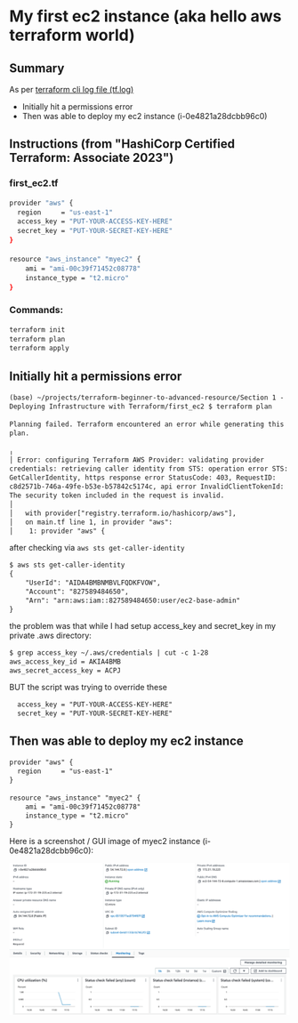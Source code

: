 # My first ec2 instance (aka hello aws terraform world)


## Summary 
As per [terraform cli log file (tf.log)](tf.log)

* Initially hit a permissions error
* Then was able to deploy my ec2 instance (i-0e4821a28dcbb96c0)

## Instructions (from "HashiCorp Certified Terraform: Associate 2023")


### first_ec2.tf

```sh
provider "aws" {
  region     = "us-east-1"
  access_key = "PUT-YOUR-ACCESS-KEY-HERE"
  secret_key = "PUT-YOUR-SECRET-KEY-HERE"
}

resource "aws_instance" "myec2" {
    ami = "ami-00c39f71452c08778"
    instance_type = "t2.micro"
}
```

### Commands:

```sh
terraform init
terraform plan
terraform apply
```




## Initially hit a permissions error



```
(base) ~/projects/terraform-beginner-to-advanced-resource/Section 1 - Deploying Infrastructure with Terraform/first_ec2 $ terraform plan

Planning failed. Terraform encountered an error while generating this plan.

╷
│ Error: configuring Terraform AWS Provider: validating provider credentials: retrieving caller identity from STS: operation error STS: GetCallerIdentity, https response error StatusCode: 403, RequestID: c8d2571b-746a-49fe-b53e-b57842c5174c, api error InvalidClientTokenId: The security token included in the request is invalid.
│ 
│   with provider["registry.terraform.io/hashicorp/aws"],
│   on main.tf line 1, in provider "aws":
│    1: provider "aws" {
```

after checking via `aws sts get-caller-identity`
```
$ aws sts get-caller-identity
{
    "UserId": "AIDA4BMBNMBVLFQDKFVOW",
    "Account": "827589484650",
    "Arn": "arn:aws:iam::827589484650:user/ec2-base-admin"
}
```
the problem was that while I had setup access_key and secret_key in my private .aws directory:

```
$ grep access_key ~/.aws/credentials | cut -c 1-28
aws_access_key_id = AKIA4BMB
aws_secret_access_key = ACPJ
```

BUT the script was trying to override these


```
  access_key = "PUT-YOUR-ACCESS-KEY-HERE"
  secret_key = "PUT-YOUR-SECRET-KEY-HERE"
```


## Then was able to deploy my ec2 instance 
```
provider "aws" {
  region     = "us-east-1"
}

resource "aws_instance" "myec2" {
    ami = "ami-00c39f71452c08778"
    instance_type = "t2.micro"
}
```


Here is a screenshot / GUI image of myec2 instance (i-0e4821a28dcbb96c0):

![GUI image of i-0e4821a28dcbb96c0](i-0e4821a28dcbb96c0.png)
